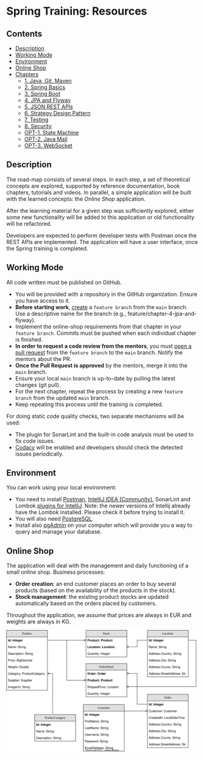 # Spring Training: Resources

## Contents
 - [Description](#description)
 - [Working Mode](#working-mode)
 - [Environment](#environment)
 - [Online Shop](#online-shop)
 - [Chapters](#chapters)
   * [1. Java, Git, Maven](https://github.com/msg-CareerPaths/spring-training/tree/practica-de-iarna-2024/chapters/100-java-maven.md)
   * [2. Spring Basics](https://github.com/msg-CareerPaths/spring-training/tree/practica-de-iarna-2024/chapters/200-spring-basics.md)
   * [3. Spring Boot](https://github.com/msg-CareerPaths/spring-training/tree/practica-de-iarna-2024/chapters/300-spring-boot.md)
   * [4. JPA and Flyway](https://github.com/msg-CareerPaths/spring-training/tree/practica-de-iarna-2024/chapters/400-jpa-and-flyway.md)
   * [5. JSON REST APIs](https://github.com/msg-CareerPaths/spring-training/tree/practica-de-iarna-2024/chapters/500-json-rest-apis.md)
   * [6. Strategy Design Pattern](https://github.com/msg-CareerPaths/spring-training/tree/practica-de-iarna-2024/chapters/600-strategy-design-pattern.md)
   * [7. Testing](https://github.com/msg-CareerPaths/spring-training/tree/practica-de-iarna-2024/chapters/800-testing.md)
   * [8. Security](https://github.com/msg-CareerPaths/spring-training/tree/practica-de-iarna-2024/chapters/opt-300-oauth.md)
   * [OPT-1. State Machine](https://github.com/msg-CareerPaths/spring-training/tree/practica-de-iarna-2024/chapters/900-state-machine.md)
   * [OPT-2. Java Mail](https://github.com/msg-CareerPaths/spring-training/tree/practica-de-iarna-2024/chapters/opt-700-java-mail.md)
   * [OPT-3. WebSocket](https://github.com/msg-CareerPaths/spring-training/tree/practica-de-iarna-2024/chapters/opt-800-websocket.md)

## Description

The road-map consists of several steps. In each step, a set of theoretical concepts are explored, supported by reference documentation, book chapters, tutorials and videos. In parallel, a simple application will be built with the learned concepts: the *Online Shop* application.

After the learning material for a given step was sufficiently explored, either some new functionality will be added to this application or old functionality will be refactored.

Developers are expected to perform developer tests with Postman once the REST APIs are implemented. The application will have a user interface, once the Spring training is completed.

## Working Mode

All code written must be published on GitHub.

- You will be provided with a repository in the GitHub organization. Ensure you have access to it.
- **Before starting work**, [create](https://docs.github.com/en/pull-requests/collaborating-with-pull-requests/proposing-changes-to-your-work-with-pull-requests/creating-and-deleting-branches-within-your-repository) a `feature branch` from the `main` branch. Use a descriptive name for the branch (e.g., feature/chapter-4-jpa-and-flyway).
- Implement the online-shop requirements from that chapter in your `feature branch`. Commits must be pushed when each individual chapter is finished.
- **In order to request a code review from the mentors**, you must [open a pull request](https://help.github.com/en/articles/creating-a-pull-request) from the `feature branch` to the `main` branch. Notify the mentors about the PR.
- **Once the Pull Request is approved** by the mentors, merge it into the `main` branch.
- Ensure your local `main` branch is up-to-date by pulling the latest changes (git pull).
- For the next chapter, repeat the process by creating a new `feature branch` from the updated `main` branch.
- Keep repeating this process until the training is completed.

For doing static code quality checks, two separate mechanisms will be used:
 - The plugin for SonarLint and the built-in code analysis must be used to fix code issues.
 - [Codacy](https://www.codacy.com/) will be enabled and developers should check the detected issues periodically. 

## Environment

You can work using your local environment:
 - You need to install [Postman](https://www.getpostman.com/apps), [IntelliJ IDEA (Community)](https://www.jetbrains.com/idea/download/#section=windows), SonarLint and Lombok [plugins for IntelliJ](https://www.jetbrains.com/help/idea/managing-plugins.html#install_plugin_from_repo). Note: the newer versions of Intellij already have the Lombok installed. Please check it before trying to install it.
 - You will also need [PostgreSQL](https://www.enterprisedb.com/downloads/postgres-postgresql-downloads).
 - Install also [pgAdmin](https://www.sqlshack.com/an-overview-of-pgadmin-postgresql-management-tool/) on your computer which will provide you a way to query and manage your database.

## Online Shop
The application will deal with the management and daily functioning of a small online shop. Business processes:
 - **Order creation**: an end customer places an order to buy several products (based on the availability of the products in the stock).
 - **Stock management**: the existing product stocks are updated automatically based on the orders placed by customers.

Throughout the application, we assume that prices are always in EUR and weights are always in KG. 

![Data Model](./diagrams/careerStart-data-model.svg "Data Model")
